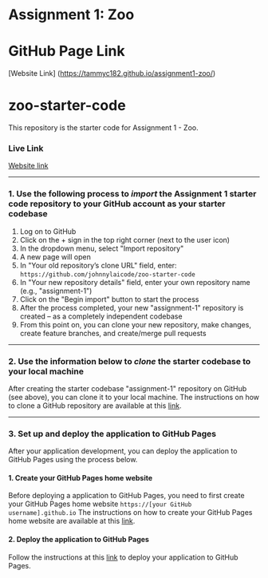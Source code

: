 # Assignment 1: Zoo

# GitHub Page Link

[Website Link] (https://tammyc182.github.io/assignment1-zoo/)

# zoo-starter-code

This repository is the starter code for Assignment 1 - Zoo.

### Live Link

[Website link](https://johnnylaicode.github.io/zoo-starter-code/)

---

### 1. Use the following process to **_import_** the Assignment 1 starter code repository to your GitHub account as your starter codebase

1. Log on to GitHub
2. Click on the + sign in the top right corner (next to the user icon)
3. In the dropdown menu, select "Import repository"
4. A new page will open
5. In "Your old repository’s clone URL" field, enter: `https://github.com/johnnylaicode/zoo-starter-code`
6. In "Your new repository details" field, enter your own repository name (e.g., "assignment-1")
7. Click on the "Begin import" button to start the process
8. After the process completed, your new "assignment-1" repository is created – as a completely independent codebase
9. From this point on, you can clone your new repository, make changes, create feature branches, and create/merge pull requests

---

### 2. Use the information below to **_clone_** the starter codebase to your local machine

After creating the starter codebase "assignment-1" repository on GitHub (see above), you can clone it to your local machine. The instructions on how to clone a GitHub repository are available at this [link](https://docs.github.com/en/repositories/creating-and-managing-repositories/cloning-a-repository).

---

### 3. Set up and deploy the application to GitHub Pages

After your application development, you can deploy the application to GitHub Pages using the process below.

#### 1. Create your GitHub Pages home website

Before deploying a application to GitHub Pages, you need to first create your GitHub Pages home website `https://[your GitHub username].github.io`
The instructions on how to create your GitHub Pages home website are available at this [link](https://docs.github.com/en/pages/getting-started-with-github-pages/creating-a-github-pages-site).

#### 2. Deploy the application to GitHub Pages

Follow the instructions at this [link](https://docs.github.com/en/pages/getting-started-with-github-pages/configuring-a-publishing-source-for-your-github-pages-site) to deploy your application to GitHub Pages.
